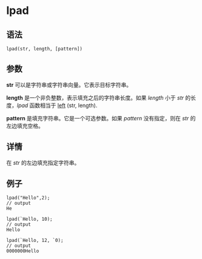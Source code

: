 # lpad

## 语法

`lpad(str, length, [pattern])`

## 参数

**str** 可以是字符串或字符串向量。它表示目标字符串。

**length** 是一个非负整数，表示填充之后的字符串长度。如果 *length* 小于 *str* 的长度，*lpad*
函数相当于 [left](left.html) (str, length).

**pattern** 是填充字符串。它是一个可选参数。如果 *pattern* 没有指定，则在
*str* 的左边填充空格。

## 详情

在 *str* 的左边填充指定字符串。

## 例子

```
lpad("Hello",2);
// output
He

lpad(`Hello, 10);
// output
Hello

lpad(`Hello, 12, `0);
// output
0000000Hello
```

